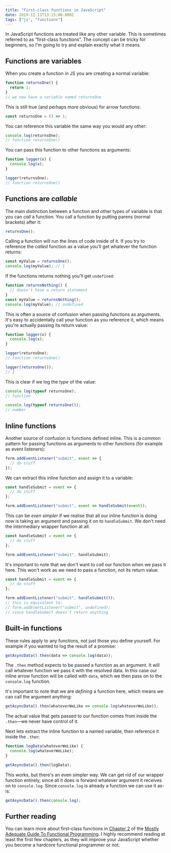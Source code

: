 ```yaml
---
title: "First-class functions in JavaScript"
date: 2019-12-11T13:15:00.000Z
tags: ["js", "functions"]
---
```


In JavaScript functions are treated like any other variable. This is sometimes referred to as “first-class functions”. The concept can be tricky for beginners, so I'm going to try and explain exactly what it means.

<!-- excerpt -->

## Functions are variables

When you create a function in JS you are creating a normal variable:

```js
function returnsOne() {
  return 1;
}
// we now have a variable named returnsOne
```

This is still true (and perhaps more obvious) for arrow functions:

```js
const returnsOne = () => 1;
```

You can reference this variable the same way you would any other:

```js
console.log(returnsOne);
// function returnsOne()
```

You can pass this function to other functions as arguments:

```js
function logger(x) {
  console.log(x);
}

logger(returnsOne);
// function returnsOne()
```

## Functions are _callable_

The main distinction between a function and other types of variable is that you can _call_ a function. You call a function by putting parens (normal brackets) after it:

```js
returnsOne();
```

Calling a function will run the lines of code inside of it. If you try to reference the _called_ function as a value you'll get whatever the function returns:

```js
const myValue = returnsOne();
console.log(myValue); // 1
```

If the functions returns nothing you'll get `undefined`:

```js
function returnsNothing() {
  // doesn't have a return statement
}
const myValue = returnsNothing();
console.log(myValue); // undefined
```

This is often a source of confusion when passing functions as arguments. It's easy to accidentally call your function as you reference it, which means you're actually passing its return value:

```js
function logger(x) {
  console.log(x);
}

logger(returnsOne);
// function returnsOne()

logger(returnsOne());
// 1
```

This is clear if we log the _type_ of the value:

```js
console.log(typeof returnsOne);
// function

console.log(typeof returnsOne());
// number
```

## Inline functions

Another source of confusion is functions defined inline. This is a common pattern for passing functions as arguments to other functions (for example as event listeners):

```js
form.addEventListener("submit", event => {
  // do stuff
});
```

We can extract this inline function and assign it to a variable:

```js
const handleSubmit = event => {
  // do stuff
};

form.addEventListener("submit", event => handleSubmit(event));
```

This can be _even simpler_ if we realise that all our inline function is doing now is taking an argument and passing it on to `handleSubmit`. We don't need the intermediary wrapper function at all:

```js
const handleSubmit = event => {
  // do stuff
};

form.addEventListener("submit", handleSubmit);
```

It's important to note that we don't want to _call_ our function when we pass it here. This won't work as we need to pass a function, not its return value:

```js
const handleSubmit = event => {
  // do stuff
};

form.addEventListener("submit", handleSubmit());
// this is equivalent to:
// form.addEventListener("submit", undefined);
// since handleSubmit doesn't return anything
```

## Built-in functions

These rules apply to any functions, not just those you define yourself. For example if you wanted to log the result of a promise:

```js
getAsyncData().then(data => console.log(data));
```

The `.then` method expects to be passed a function as an argument. It will call whatever function we pass it with the resolved data. In this case our inline arrow function will be called with `data`, which we then pass on to the `console.log` function.

It's important to note that we are _defining_ a function here, which means we can call the argument anything:

```js
getAsyncData().then(whateverWeLike => console.log(whateverWeLike));
```

The actual value that gets passed to our function comes from inside the `.then`—we never have control of it.

Next lets extract the inline function to a named variable, then reference it inside the `.then`:

```js
function logData(whateverWeLike) {
  console.log(whateverWeLike);
}

getAsyncData().then(logData);
```

This works, but there's an even simpler way. We can get rid of our wrapper function entirely, since all it does is forward whatever argument it receives on to `console.log`. Since `console.log` is already a function we can use it as-is:

```js
getAsyncData().then(console.log);
```

## Further reading

You can learn more about first-class functions in [Chapter 2](https://mostly-adequate.gitbooks.io/mostly-adequate-guide/ch02.html) of the [Mostly Adequate Guide To Functional Programming](https://mostly-adequate.gitbooks.io/mostly-adequate-guide/). I highly recommend reading at least the first few chapters, as they will improve your JavaScript whether you become a hardcore functional programmer or not.
